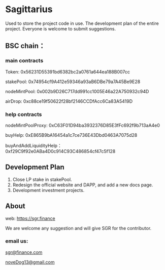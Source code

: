 # Sagittarius

Used to store the project code in use. The development plan of the entire project. Everyone is welcome to submit suggestions.


## BSC chain：

### main contracts
Token: 0x56231D55391bd6382bc2a0761a644ea188B007cc

stakePool: 0x74954cf9A412e59346a93aB6DBe79a7A45Be9E28

nodeMintPool: 0x002b9D26C717dd991cc1005E46a22A750932c94D

airDrop: 0xc88ce19f50622f28bf2146CCDfAcc6Ca83A5419D

### help contracts
nodeMintPoolProxy: 0xC63F01D94ba3932376D85E3fFc692f9b713aA4e0

buyHelp: 0xE865B9bA16454a1c7ce736E43Dbd0463A7075d28

buyAndAddLiquidityHelp：0xf29C9f92e0ABa4D0c914C93C486854cf47c5f128


## Development Plan
1. Close LP stake in stakePool.
2. Redesign the official website and DAPP, and add a new docs page.
3. Development investment projects.

## About

web: https://sgr.finance

We are welcome any suggestion and will give SGR for the contributor.

### email us: 
sgr@finance.com

noveDog13@gmail.com
